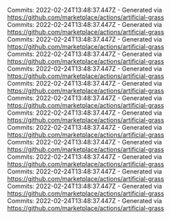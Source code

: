 Commits: 2022-02-24T13:48:37.447Z - Generated via https://github.com/marketplace/actions/artificial-grass
<br>
Commits: 2022-02-24T13:48:37.447Z - Generated via https://github.com/marketplace/actions/artificial-grass
<br>
Commits: 2022-02-24T13:48:37.447Z - Generated via https://github.com/marketplace/actions/artificial-grass
<br>
Commits: 2022-02-24T13:48:37.447Z - Generated via https://github.com/marketplace/actions/artificial-grass
<br>
Commits: 2022-02-24T13:48:37.447Z - Generated via https://github.com/marketplace/actions/artificial-grass
<br>
Commits: 2022-02-24T13:48:37.447Z - Generated via https://github.com/marketplace/actions/artificial-grass
<br>
Commits: 2022-02-24T13:48:37.447Z - Generated via https://github.com/marketplace/actions/artificial-grass
<br>
Commits: 2022-02-24T13:48:37.447Z - Generated via https://github.com/marketplace/actions/artificial-grass
<br>
Commits: 2022-02-24T13:48:37.447Z - Generated via https://github.com/marketplace/actions/artificial-grass
<br>
Commits: 2022-02-24T13:48:37.447Z - Generated via https://github.com/marketplace/actions/artificial-grass
<br>
Commits: 2022-02-24T13:48:37.447Z - Generated via https://github.com/marketplace/actions/artificial-grass
<br>
Commits: 2022-02-24T13:48:37.447Z - Generated via https://github.com/marketplace/actions/artificial-grass
<br>
Commits: 2022-02-24T13:48:37.447Z - Generated via https://github.com/marketplace/actions/artificial-grass
<br>
Commits: 2022-02-24T13:48:37.447Z - Generated via https://github.com/marketplace/actions/artificial-grass
<br>
